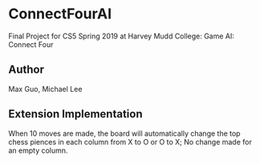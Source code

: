 # ConnectFourAI

Final Project for CS5 Spring 2019 at Harvey Mudd College: Game AI: Connect Four

## Author

Max Guo, Michael Lee

## Extension Implementation

When 10 moves are made, the board will automatically change the top chess piences in each column from X to O or O to X;
No change made for an empty column.
